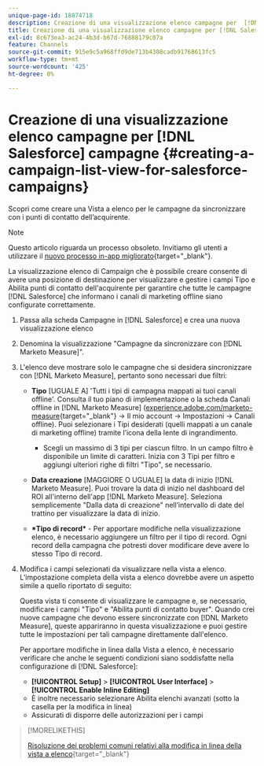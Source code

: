 ```yaml
---
unique-page-id: 18874718
description: Creazione di una visualizzazione elenco campagne per  [!DNL Salesforce Campaigns] - [!DNL Marketo Measure]
title: Creazione di una visualizzazione elenco campagne per [!DNL Salesforce] Campagne
exl-id: 8c673ea3-ac24-4b3d-b67d-76888179c07a
feature: Channels
source-git-commit: 915e9c5a968ffd9de713b4308cadb91768613fc5
workflow-type: tm+mt
source-wordcount: '425'
ht-degree: 0%

---
```


# Creazione di una visualizzazione elenco campagne per [!DNL Salesforce] campagne {#creating-a-campaign-list-view-for-salesforce-campaigns}

Scopri come creare una Vista a elenco per le campagne da sincronizzare con i punti di contatto dell’acquirente.

>[!NOTE]
>
>Questo articolo riguarda un processo obsoleto. Invitiamo gli utenti a utilizzare il [nuovo processo in-app migliorato](/help/channel-tracking-and-setup/offline-channels/custom-campaign-sync.md){target="_blank"}.

La visualizzazione elenco di Campaign che è possibile creare consente di avere una posizione di destinazione per visualizzare e gestire i campi Tipo e Abilita punti di contatto dell&#39;acquirente per garantire che tutte le campagne [!DNL Salesforce] che informano i canali di marketing offline siano configurate correttamente.

1. Passa alla scheda Campagne in [!DNL Salesforce] e crea una nuova visualizzazione elenco
1. Denomina la visualizzazione &quot;Campagne da sincronizzare con [!DNL Marketo Measure]&quot;.
1. L&#39;elenco deve mostrare solo le campagne che si desidera sincronizzare con [!DNL Marketo Measure], pertanto sono necessari due filtri:

   * **Tipo** [UGUALE A] &#39;Tutti i tipi di campagna mappati ai tuoi canali offline&#39;. Consulta il tuo piano di implementazione o la scheda Canali offline in [!DNL Marketo Measure] ([experience.adobe.com/marketo-measure](https://experience.adobe.com/marketo-measure){target="_blank"} -> Il mio account -> Impostazioni -> Canali offline). Puoi selezionare i Tipi desiderati (quelli mappati a un canale di marketing offline) tramite l’icona della lente di ingrandimento.

      * Scegli un massimo di 3 tipi per ciascun filtro. In un campo filtro è disponibile un limite di caratteri. Inizia con 3 Tipi per filtro e aggiungi ulteriori righe di filtri &quot;Tipo&quot;, se necessario.

   * **Data creazione** [MAGGIORE O UGUALE] la data di inizio [!DNL Marketo Measure]. Puoi trovare la data di inizio nel dashboard del ROI all&#39;interno dell&#39;app [!DNL Marketo Measure]. Seleziona semplicemente &quot;Dalla data di creazione&quot; nell’intervallo di date del trattino per visualizzare la data di inizio.
   * **&#42;Tipo di record&#42;** - Per apportare modifiche nella visualizzazione elenco, è necessario aggiungere un filtro per il tipo di record. Ogni record della campagna che potresti dover modificare deve avere lo stesso Tipo di record.

1. Modifica i campi selezionati da visualizzare nella vista a elenco. L’impostazione completa della vista a elenco dovrebbe avere un aspetto simile a quello riportato di seguito:

   Questa vista ti consente di visualizzare le campagne e, se necessario, modificare i campi &quot;Tipo&quot; e &quot;Abilita punti di contatto buyer&quot;. Quando crei nuove campagne che devono essere sincronizzate con [!DNL Marketo Measure], queste appariranno in questa visualizzazione e puoi gestire tutte le impostazioni per tali campagne direttamente dall&#39;elenco.

   Per apportare modifiche in linea dalla Vista a elenco, è necessario verificare che anche le seguenti condizioni siano soddisfatte nella configurazione di [!DNL Salesforce]:

   * **[!UICONTROL Setup]** > **[!UICONTROL User Interface]** > **[!UICONTROL Enable Inline Editing]**
   * È inoltre necessario selezionare Abilita elenchi avanzati (sotto la casella per la modifica in linea)
   * Assicurati di disporre delle autorizzazioni per i campi

>[!MORELIKETHIS]
>
>[Risoluzione dei problemi comuni relativi alla modifica in linea della vista a elenco](http://help.salesforce.com/articleView?id=000003911&language=en_US&type=1){target="_blank"}
